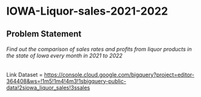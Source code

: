 # IOWA-Liquor-sales-2021-2022


## Problem Statement
###### Find out the comparison of sales rates and profits from liquor products in the state of Iowa every month in 2021 to 2022


Link Dataset = https://console.cloud.google.com/bigquery?project=editor-364408&ws=!1m5!1m4!4m3!1sbigquery-public-data!2siowa_liquor_sales!3ssales
